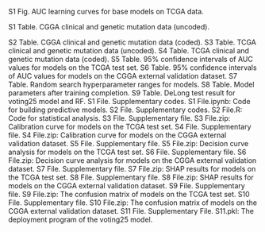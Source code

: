 S1 Fig. AUC learning curves for base models on TCGA data.

S1 Table. CGGA clinical and genetic mutation data (uncoded).

S2 Table. CGGA clinical and genetic mutation data (coded).
S3 Table. TCGA clinical and genetic mutation data (uncoded).
S4 Table. TCGA clinical and genetic mutation data (coded).
S5 Table. 95% confidence intervals of AUC values for models on the TCGA test set.
S6 Table. 95% confidence intervals of AUC values for models on the CGGA external validation dataset.
S7 Table. Random search hyperparameter ranges for models.
S8 Table. Model parameters after training completion.
S9 Table. DeLong test result for voting25 model and RF.
S1 File. Supplementary codes. S1 File.ipynb: Code for building predictive models.
S2 File. Supplementary codes. S2 File.R: Code for statistical analysis.
S3 File. Supplementary file. S3 File.zip: Calibration curve for models on the TCGA test set.
S4 File. Supplementary file. S4 File.zip: Calibration curve for models on the CGGA external validation dataset.
S5 File. Supplementary file. S5 File.zip: Decision curve analysis for models on the TCGA test set.
S6 File. Supplementary file. S6 File.zip: Decision curve analysis for models on the CGGA external validation dataset.
S7 File. Supplementary file. S7 File.zip: SHAP results for models on the TCGA test set.
S8 File. Supplementary file. S8 File.zip: SHAP results for models on the CGGA external validation dataset.
S9 File. Supplementary file. S9 File.zip: The confusion matrix of models on the TCGA test set.
S10 File. Supplementary file. S10 File.zip: The confusion matrix of models on the CGGA external validation dataset.
S11 File. Supplementary File. S11.pkl: The deployment program of the voting25 model.
